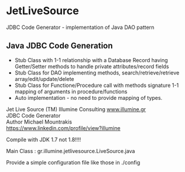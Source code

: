 # JetLiveSource
JDBC Code Generator - implementation of Java DAO pattern   

## Java JDBC Code Generation 
* Stub Class with 1-1 relationship with a Database Record having Getter/Setter methods to handle private attributes/record fields
* Stub Class for DAO implementing methods, search/retrieve/retrieve array/edit/update/delete
* Stub Class for Functione/Procedure call with methods signature 1-1 mapping of arguments in procedure/functions
* Auto implementation - no need to provide mapping of types.



Jet Live Source  (TM) Illumine Consulting www.illumine.gr   
JDBC Code Generator   
Author Michael Mountrakis    
https://www.linkedin.com/profile/view?illumine    


Compile with JDK 1.7 not 1.8!!!!  


Main Class : gr.illumine.jetlivesource.LiveSource.java


Provide a simple configuration file like those in ./config
